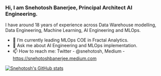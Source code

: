 ### Hi, I am Snehotosh Banerjee, Principal Architect AI Engineering. 
I have around 18 years of experience across Data Warehouse modelling, Data Engineering, Machine Learning, AI Engineering and MLOps.

- 🔭 I’m currently leading MLOps COE in Fractal Analytics.
- 💬 Ask me about AI Engineering and MLOps implementation.
- 📫 How to reach me: Twitter - @snehotosh, Medium - https://snehotoshbanerjee.medium.com

[![Snehotosh's GitHub stats](https://github-readme-stats.vercel.app/api?username=snehotosh&count_private=true&show_icons=true&hide_title=true)](https://github.com/snehotosh/github-readme-stats)
